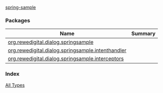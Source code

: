 [spring-sample](./index.md)

### Packages

| Name | Summary |
|---|---|
| [org.rewedigital.dialog.springsample](org.rewedigital.dialog.springsample/index.md) |  |
| [org.rewedigital.dialog.springsample.intenthandler](org.rewedigital.dialog.springsample.intenthandler/index.md) |  |
| [org.rewedigital.dialog.springsample.interceptors](org.rewedigital.dialog.springsample.interceptors/index.md) |  |

### Index

[All Types](alltypes/index.md)